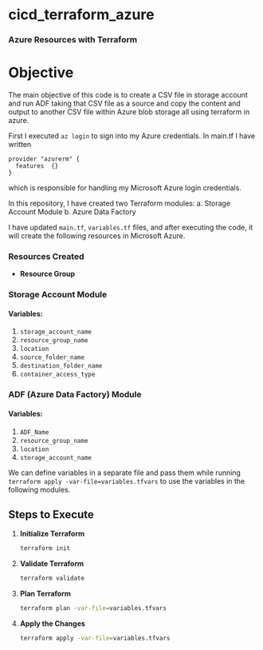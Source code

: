 # cicd_terraform_azure

### Azure Resources with Terraform

# Objective

The main objective of this code is to create a CSV file in storage account and run ADF taking that CSV file as a source and copy the content and output to another CSV file within Azure blob storage all using terraform in azure.

First I executed `az login` to sign into my Azure credentials. In main.tf I have written 
```
provider "azurerm" {
  features  {}
}
```
which is responsible for handling my Microsoft Azure login credentials.

In this repository, I have created two Terraform modules: 
   a. Storage Account Module
   b. Azure Data Factory
   
I have updated `main.tf`, `variables.tf` files, and after executing the code, it will create the following resources in Microsoft Azure. 

### Resources Created

- **Resource Group**

### Storage Account Module

#### Variables:
1. `storage_account_name`
2. `resource_group_name`
3. `location`
4. `source_folder_name`
5. `destination_folder_name`
6. `container_access_type`

### ADF (Azure Data Factory) Module

#### Variables:
1. `ADF_Name`
2. `resource_group_name`
3. `location`
4. `storage_account_name`



We can define variables in a separate file and pass them while running `terraform apply -var-file=variables.tfvars` to use the variables in the following modules.


## Steps to Execute

1. **Initialize Terraform**

   ```bash
   terraform init
   ```
2. **Validate Terraform**

   ```bash
   terraform validate
   ```
3. **Plan Terraform**

   ```bash
   terraform plan -var-file=variables.tfvars
   ```
4. **Apply the Changes**

   ```bash
   terraform apply -var-file=variables.tfvars
   ```
